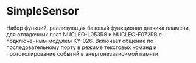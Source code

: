 # SimpleSensor
Набор функций, реализующих базовый функционал датчика пламени, для отладочных плат NUCLEO-L053R8 и NUCLEO-F072RB с подключенным модулем KY-026. Включает общение по последовательному порту в режиме текстовых команд и протоколирование событий в энергонезависимой памяти. 
